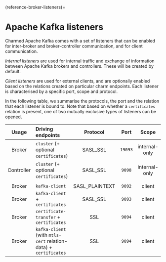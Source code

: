 (reference-broker-listeners)=
# Apache Kafka listeners

Charmed Apache Kafka comes with a set of listeners that can be enabled for
inter-broker and broker-controller communication, and for client communication. 

*Internal listeners* are used for internal traffic and exchange of information 
between Apache Kafka brokers and controllers. These will be created by default.

*Client listeners* are used for external clients, and are optionally enabled
based on the relations created on particular charm endpoints.
Each listener is characterised by a specific port, scope and protocol. 

In the following table, we summarise the protocols, the port and
the relation that each listener is bound to. Note that based on whether a `certificates`
relation is present, one of two mutually exclusive types of listeners can be 
opened. 

|    Usage   |                         Driving endpoints                        |    Protocol    |  Port   |     Scope     |
|:----------:|:----------------------------------------------------------------|:--------------:|:-------:|:-------------:|
|   Broker   |               `cluster` (+ optional `certificates`)              |    SASL_SSL    | `19093` | internal-only |
| Controller |               `cluster` (+ optional `certificates`)              |    SASL_SSL    |  `9098` | internal-only |
|            |                                                                  |                |         |               |
|   Broker   |                          `kafka-client`                          | SASL_PLAINTEXT |  `9092` |     client    |
|   Broker   |                  `kafka-client` + `certificates`                 |    SASL_SSL    |  `9093` |     client    |
|   Broker   |              `certificate-transfer` + `certificates`             |       SSL      |  `9094` |     client    |
|   Broker   | `kafka-client` (with `mtls-cert` relation-data) + `certificates` |       SSL      |  `9094` |     client    |
